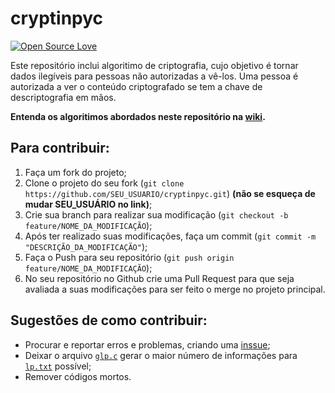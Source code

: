 # cryptinpyc
[![Open Source Love](https://badges.frapsoft.com/os/v1/open-source.png?v=103)](https://github.com/ellerbrock/open-source-badges/)

Este repositório inclui algoritimo de criptografia, cujo objetivo é tornar dados ilegíveis para pessoas não autorizadas a vê-los. Uma pessoa é autorizada a ver o conteúdo criptografado se tem a chave de descriptografia em mãos.

**Entenda os algoritimos abordados neste repositório na [wiki](https://github.com/mateusnssp/cryptinpyc/wiki).**
 
## Para contribuir:

1. Faça um fork do projeto;
2. Clone o projeto do seu fork (`git clone https://github.com/SEU_USUARIO/cryptinpyc.git`) **(não se esqueça de mudar SEU_USUÁRIO no link)**;
3. Crie sua branch para realizar sua modificação (`git checkout -b feature/NOME_DA_MODIFICAÇÃO`);
4. Após ter realizado suas modificações, faça um commit (`git commit -m "DESCRIÇÃO_DA_MODIFICAÇÃO"`);
5. Faça o Push para seu repositório (`git push origin feature/NOME_DA_MODIFICAÇÃO`);
6. No seu repositório no Github crie uma Pull Request para que seja avaliada a suas modificações para ser feito o merge no projeto principal.

## Sugestões de como contribuir:

* Procurar e reportar erros e problemas, criando uma [inssue](https://github.com/mateusnssp/cryptinpyc/issues);
* Deixar o arquivo [`glp.c`](./.glp/glp.c) gerar o maior número de informações para [`lp.txt`](./.glp/lp.txt) possível;
* Remover códigos mortos.


